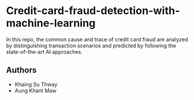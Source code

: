 # Credit-card-fraud-detection-with-machine-learning
In this repo, the common cause and trace of credit card fraud are analyzed by  distinguishing transaction scenarios and predicted by following the state-of-the-art AI approaches. 

## Authors
- Khaing Su Thway
- Aung Khant Maw